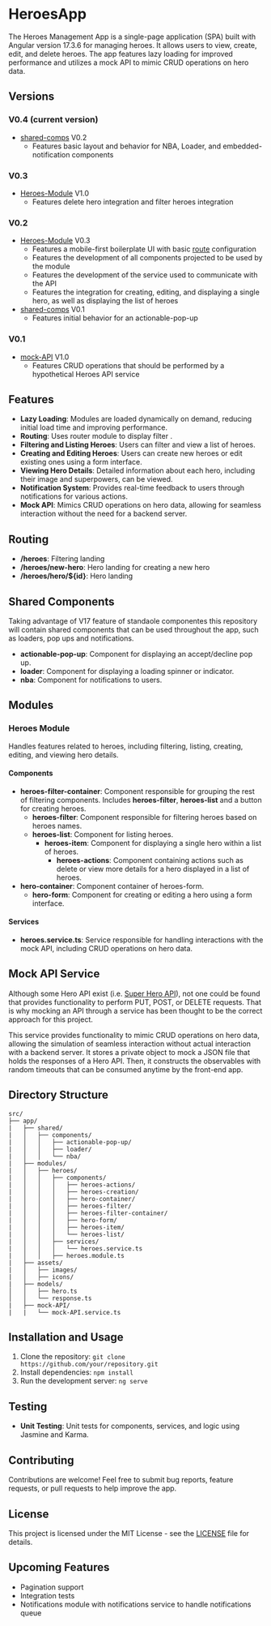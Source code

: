 # HeroesApp

The Heroes Management App is a single-page application (SPA) built with Angular version 17.3.6 for managing heroes. It allows users to view, create, edit, and delete heroes. The app features lazy loading for improved performance and utilizes a mock API to mimic CRUD operations on hero data.

## Versions

### V0.4 (current version)
- [shared-comps](#shared-components) V0.2
  - Features basic layout and behavior for NBA, Loader, and embedded-notification components

### V0.3
- [Heroes-Module](#heroes-module) V1.0
  - Features delete hero integration and filter heroes integration

### V0.2
- [Heroes-Module](#heroes-module) V0.3
  - Features a mobile-first boilerplate UI with basic [route](#routing) configuration
  - Features the development of all components projected to be used by the module
  - Features the development of the service used to communicate with the API
  - Features the integration for creating, editing, and displaying a single hero, as well as displaying the list of heroes  
- [shared-comps](#shared-components) V0.1
  - Features initial behavior for an actionable-pop-up

### V0.1
- [mock-API](#mock-api-service) V1.0
  - Features CRUD operations that should be performed by a hypothetical Heroes API service

## Features

- **Lazy Loading**: Modules are loaded dynamically on demand, reducing initial load time and improving performance.
- **Routing**: Uses router module to display filter .
- **Filtering and Listing Heroes**: Users can filter and view a list of heroes.
- **Creating and Editing Heroes**: Users can create new heroes or edit existing ones using a form interface.
- **Viewing Hero Details**: Detailed information about each hero, including their image and superpowers, can be viewed.
- **Notification System**: Provides real-time feedback to users through notifications for various actions.
- **Mock API**: Mimics CRUD operations on hero data, allowing for seamless interaction without the need for a backend server.

## Routing

- **/heroes**: Filtering landing
- **/heroes/new-hero**: Hero landing for creating a new hero
- **/heroes/hero/${id}**: Hero landing

## Shared Components

Taking advantage of V17 feature of standaole componentes this repository will contain shared components that can be used throughout the app, such as loaders, pop ups and notifications.

- **actionable-pop-up**: Component for displaying an accept/decline pop up.
- **loader**: Component for displaying a loading spinner or indicator.
- **nba**: Component for notifications to users.

## Modules

### Heroes Module

Handles features related to heroes, including filtering, listing, creating, editing, and viewing hero details.

#### Components

- **heroes-filter-container**: Component responsible for grouping the rest of filtering components. Includes **heroes-filter**, **heroes-list** and a button for creating heroes.
  - **heroes-filter**: Component responsible for filtering heroes based on heroes names.
  - **heroes-list**: Component for listing heroes.
    - **heroes-item**: Component for displaying a single hero within a list of heroes.
      - **heroes-actions**: Component containing actions such as delete or view more details for a hero displayed in a list of heroes.
- **hero-container**: Component container of heroes-form.
  - **hero-form**: Component for creating or editing a hero using a form interface.

#### Services

- **heroes.service.ts**: Service responsible for handling interactions with the mock API, including CRUD operations on hero data.

## Mock API Service

Although some Hero API exist (i.e. [Super Hero API](https://superheroapi.com/)), not one could be found that provides functionality to perform PUT, POST, or DELETE requests. That is why mocking an API through a service has been thought to be the correct approach for this project.

This service provides functionality to mimic CRUD operations on hero data, allowing the simulation of seamless interaction without actual interaction with a backend server. It stores a private object to mock a JSON file that holds the responses of a Hero API. Then, it constructs the observables with random timeouts that can be consumed anytime by the front-end app.

## Directory Structure

```
src/
├── app/
|   ├── shared/
|   │   ├── components/
|   │   │   ├── actionable-pop-up/
|   │   │   ├── loader/
|   │   │   └── nba/
|   ├── modules/
|   │   ├── heroes/
|   │   │   ├── components/
|   │   │   │   ├── heroes-actions/
|   │   │   │   ├── heroes-creation/
|   │   │   │   ├── hero-container/
|   │   │   │   ├── heroes-filter/
|   │   │   │   ├── heroes-filter-container/
|   │   │   │   ├── hero-form/
|   │   │   │   ├── heroes-item/
|   │   │   │   └── heroes-list/
|   │   │   ├── services/
|   │   │   │   └── heroes.service.ts
|   │   │   ├── heroes.module.ts
|   ├── assets/
|   │   ├── images/
|   │   ├── icons/
|   ├── models/
│   │   ├── hero.ts
│   │   └── response.ts
|   ├── mock-API/
|   |   └── mock-API.service.ts
```

## Installation and Usage

1. Clone the repository: `git clone https://github.com/your/repository.git`
2. Install dependencies: `npm install`
3. Run the development server: `ng serve`

## Testing

- **Unit Testing**: Unit tests for components, services, and logic using Jasmine and Karma.

## Contributing

Contributions are welcome! Feel free to submit bug reports, feature requests, or pull requests to help improve the app.

## License

This project is licensed under the MIT License - see the [LICENSE](LICENSE) file for details.

## Upcoming Features

- Pagination support
- Integration tests
- Notifications module with notifications service to handle notifications queue
